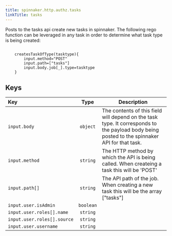 ```yaml
---
title: spinnaker.http.authz.tasks
linkTitle: tasks
---
```

Posts to the tasks api create new tasks in spinnaker. The following rego function can be leveraged in any task in order to determine what task type is being created:
```rego

    createsTaskOfType(tasktype){
        input.method="POST"
        input.path=["tasks"]
        input.body.job[_].type=tasktype
    }
```
## Keys

| Key                                                  |   Type    | Description |
| :--------------------------------------------------- | :-------: | ----------- |
| `input.body`                             | `object`  | The contents of this field will depend on the task type. It corresponds to the payload body being posted to the spinnaker API for that task.           |
| `input.method`                                       | `string`  | The HTTP method by which the API is being called. When createing a task this will be 'POST'            |
| `input.path[]`                                       | `string`  | The API path of the job. When creating a new task this will be the array ["tasks"]            |
| `input.user.isAdmin`                                 | `boolean` |             |
| `input.user.roles[].name`                            | `string`  |             |
| `input.user.roles[].source`                          | `string`  |             |
| `input.user.username`                                | `string`  |             |
